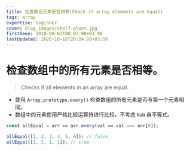 ```yaml
---
title: 检查数组元素是否相等(Check if array elements are equal)
tags: array
expertise: beginner
cover: blog_images/shelf-plant.jpg
firstSeen: 2018-08-03T00:03:08+03:00
lastUpdated: 2020-10-18T20:24:28+03:00
---
```


# 检查数组中的所有元素是否相等。
> Checks if all elements in an array are equal.

- 使用 `Array.prototype.every()` 检查数组的所有元素是否与第一个元素相同。
- 数组中的元素使用严格比较运算符进行比较，不考虑 `NaN` 自不等式。

```js
const allEqual = arr => arr.every(val => val === arr[0]);
```

```js
allEqual([1, 2, 3, 4, 5, 6]); // false
allEqual([1, 1, 1, 1]); // true
```
